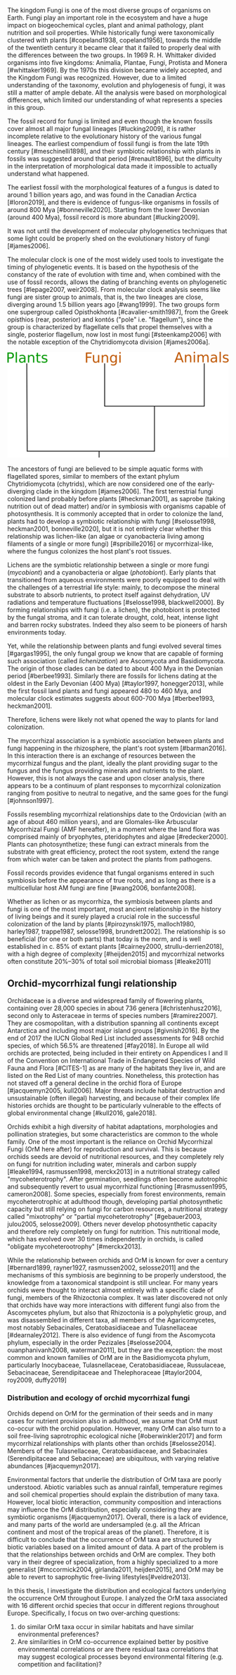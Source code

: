The kingdom Fungi is one of the most diverse groups of organisms on Earth. Fungi play an important role in the ecosystem and have a huge impact on biogeochemical cycles, plant and animal pathology, plant nutrition and soil properties.
While historically fungi were taxonomically clustered with plants [#copeland1938, copeland1956], towards the middle of the twentieth century it became clear that it failed to properly deal with the differences between the two groups. In 1969 R. H. Whittaker divided organisms into five kingdoms: Animalia, Plantae, Fungi, Protista and Monera [#whittaker1969]. By the 1970s this division became widely accepted, and the Kingdom Fungi was recognized.
However, due to a limited understanding of the taxonomy, evolution and phylogenesis of fungi, it was still a matter of ample debate. All the analysis were based on morphological differences, which limited our understanding of what represents a species in this group.

The fossil record for fungi is limited and even though the known fossils cover almost all major fungal lineages [#lucking2009], it is rather incomplete relative to the evolutionary history of the various fungal lineages. The earliest compendium of fossil fungi is from the late 19th century [#meschinelli1898], and their symbiotic relationship with plants in fossils was suggested around that period [#renault1896], but the difficulty in the interpretation of morphological data made it impossible to actually understand what happened.

The earliest fossil with the morphological features of a fungus is dated to around 1 billion years ago, and was found in the Canadian Arctica [#loron2019], and there is evidence of fungus-like organisms in fossils of around 800 Mya [#bonneville2020].
Starting from the lower Devonian (around 400 Mya), fossil record is more abundant [#lucking2009].

It was not until the development of molecular phylogenetics techniques that some light could be properly shed on the evolutionary history of fungi [#james2006].

The molecular clock is one of the most widely used tools to investigate the timing of phylogenetic events. It is based on the hypothesis of the constancy of the rate of evolution with time and, when combined with the use of fossil records, allows the dating of branching events on phylogenetic trees [#lepage2007, weir2008].
From molecular clock analysis seems like fungi are sister group to animals, that is, the two lineages are close, diverging around 1.5 billion years ago [#wang1999]. The two groups form one supergroup called Opisthokhonta [#cavalier-smith1987], from the Greek opísthios (rear, posterior) and kontós ("pole" i.e. "flagellum"), since the group is characterized by flagellate cells that propel themselves with a single, posterior flagellum, now lost in most fungi [#steenkamp2006] with the notable exception of the Chytridiomycota division [#james2006a].

![Simplified phylogenetic tree showing the relationship between the three clades](images/pfatree.png)


The ancestors of fungi are believed to be simple aquatic forms with flagellated spores, similar to members of the extant phylum Chytridiomycota (chytrids), which are now considered one of the early-diverging clade in the kingdom [#james2006]. The first terrestrial fungi colonized land probably before plants [#heckman2001], as saprobe (taking nutrition out of dead matter) and/or in symbiosis with organisms capable of photosynthesis. 
It is commonly accepted that in order to colonize the land, plants had to develop a symbiotic relationship with fungi [#selosse1998, heckman2001, bonneville2020], but it is not entirely clear whether this relationship was lichen-like (an algae or cyanobacteria living among filaments of a single or more fungi) [#spribille2016] or mycorrhizal-like, where the fungus colonizes the host plant's root tissues. 

Lichens are the symbiotic relationship between a single or more fungi (*mycobiont*) and a cyanobacteria or algae (*photobiont*). Early plants that transitioned from aqueous environments were poorly equipped to deal with the challenges of a terrestrial life style: mainly, to decompose the mineral substrate to absorb nutrients, to protect itself against dehydration, UV radiations and temperature fluctuations [#selosse1998, blackwell2000]. By forming relationships with fungi (i.e. a lichen), the photobiont is protected by the fungal stroma, and it can tolerate drought, cold, heat, intense light and barren rocky substrates. Indeed they also seem to be pioneers of harsh environments today.

Yet, while the relationship between plants and fungi evolved several times [#gargas1995], the only fungal group we know that are capable of forming such association (called _lichenization_) are Ascomycota and Basidiomycota. The origin of those clades can be dated to about 400 Mya in the Devonian period [#berbee1993]. Similarly there are fossils for lichens dating at the oldest in the Early Devonian (400 Mya) [#taylor1997, honegger2013], while the first fossil land plants and fungi appeared 480 to 460 Mya, and molecular clock estimates suggests about 600-700 Mya [#berbee1993, heckman2001]. 

Therefore, lichens were likely not what opened the way to plants for land colonization. 

The mycorrhizal association is a symbiotic association between plants and fungi happening in the rhizosphere, the plant's root system [#barman2016]. In this interaction there is an exchange of resources between the mycorrhizal fungus and the plant, ideally the plant providing sugar to the fungus and the fungus providing minerals and nutrients to the plant. However, this is not always the case and upon closer analysis, there appears to be a continuum of plant responses to mycorrhizal colonization ranging from positive to neutral to negative, and the same goes for the fungi [#johnson1997].

Fossils resembling mycorrhizal relationships date to the Ordovician (with an age of about 460 million years), and are Glomales-like Arbuscular Mycorrhizal Fungi (AMF hereafter), in a moment where the land flora was comprised mainly of bryophytes, pteridophytes and algae [#redecker2000]. Plants can photosynthetize; these fungi can extract minerals from the substrate with great efficiency, protect the root system, extend the range from which water can be taken and protect the plants from pathogens.

Fossil records provides evidence that fungal organisms entered in such symbiosis before the appearance of true roots, and as long as there is a multicellular host AM fungi are fine [#wang2006, bonfante2008].

Whether as lichen or as mycorrhiza, the symbiosis between plants and fungi is one of the most important, most ancient relationship in the history of living beings and it surely played a crucial role in the successful colonization of the land by plants [#pirozynski1975, malloch1980, harley1987, trappe1987, selosse1998, brundrett2002]. The relationship is so beneficial (for one or both parts) that today is the norm, and is well established in c. 85% of extant plants [#cairney2000, strullu-derrien2018], with a high degree of complexity [#heijden2015] and mycorrhizal networks often constitute 20%–30% of total soil microbial biomass [#leake2011]

## Orchid-mycorrhizal fungi relationship

Orchidaceae is a diverse and widespread family of flowering plants, containing over 28,000 species in about 736 genera [#christenhusz2016], second only to Asteraceae in terms of species numbers [#ramirez2007]. They are cosmopolitan, with a distribution spanning all continents except Antarctica and including most major island groups [#givnish2016].
By the end of 2017 the IUCN Global Red List included assessments for 948 orchid species, of which 56.5% are threatened [#fay2018]. In Europe all wild orchids are protected, being included in their entirety on Appendices I and II of the Convention on International Trade in Endangered Species of Wild Fauna and Flora [#CITES-1] as are many of the habitats they live in, and are listed on the Red List of many countries. Nonetheless, this protection has not staved off a general decline in the orchid flora of Europe [#jacquemyn2005, kull2006]. Major threats include habitat destruction and unsustainable (often illegal) harvesting, and because of their complex life histories orchids are thought to be particularly vulnerable to the effects of global environmental change [#kull2016, gale2018].

Orchids exhibit a high diversity of habitat adaptations, morphologies and pollination strategies, but some characteristics are common to the whole family. One of the most important is the reliance on Orchid Mycorrhizal Fungi (OrM here after) for reproduction and survival. This is because orchids seeds are devoid of nutritional resources, and they completely rely on fungi for nutrition including water, minerals and carbon supply [#leake1994, rasmussen1998, merckx2013] in a nutritional strategy called "mycoheterotrophy". After germination, seedlings often become autotrophic and subsequently revert to usual mycorrhizal functioning [#rasmussen1995, cameron2008]. Some species, especially from forest environments, remain mycoheterotrophic at adulthood though, developing partial photosynthetic capacity but still relying on fungi for carbon resources, a nutritional strategy called "mixotrophy" or "partial mycoheterotrophy" [#gebauer2003, julou2005, selosse2009]. Others never develop photosynthetic capacity and therefore rely completely on fungi for nutrition. This nutritional mode, which has evolved over 30 times independently in orchids, is called "obligate mycoheterootrophy" [#merckx2013].

While the relationship between orchids and OrM is known for over a century [#bernard1899, rayner1927, rasmussen2002, selosse2011] and the mechanisms of this symbiosis are beginning to be properly understood, the knowledge from a taxonomical standpoint is still unclear. For many years orchids were thought to interact almost entirely with a specific clade of fungi, members of the Rhizoctonia complex. It was later discovered not only that orchids have way more interactions with different fungi also from the Ascomycetes phylum, but also that Rhizoctonia is a polyphyletic group, and was disassembled in different taxa, all members of the Agaricomycetes, most notably Sebacinales, Ceratobasidiaceae and Tulasnellaceae [#dearnaley2012].
There is also evidence of fungi from the Ascomycota phylum, especially in the order Pezizales [#selosse2004, ouanphanivanh2008, waterman2011], but they are the exception: the most common and known families of OrM are in the Basidiomycota phylum, particularly Inocybaceae, Tulasnellaceae, Ceratobasidiaceae, Russulaceae, Sebacinaceae, Serendipitaceae and Thelephoraceae [#taylor2004, roy2009, duffy2019]

### Distribution and ecology of orchid mycorrhizal fungi

Orchids depend on OrM for the germination of their seeds and in many cases for nutrient provision also in adulthood, we assume that OrM must co-occur with the orchid population. However, many OrM can also turn to a soil free-living saprotrophic ecological niche [#oberwinkler2017] and form mycorrhizal relationships with plants other than orchids [#selosse2014]. Members of the Tulasnellaceae, Ceratobasidiaceae, and Sebacinales (Serendipitaceae and Sebacinaceae) are ubiquitous, with varying relative abundances [#jacquemyn2017]. 

Environmental factors that underlie the distribution of OrM taxa are poorly understood. Abiotic variables such as annual rainfall, temperature regimes and soil chemical properties should explain the distribution of many taxa. However, local biotic interaction, community composition and interactions may influence the OrM distribution, especially considering they are symbiotic organisms [#jacquemyn2017]. Overall, there is a lack of evidence, and many parts of the world are undersampled (e.g. all the African continent and most of the tropical areas of the planet). Therefore, it is difficult to conclude that the occurrence of OrM taxa are structured by biotic variables based on a limited amount of data. A part of the problem is that the relationships between orchids and OrM are complex. They both vary in their degree of specialization, from a highly specialized to a more generalist [#mccormick2004, girlanda2011, heijden2015], and OrM may be able to revert to saprophytic free-living lifestyles[#veldre2013].

In this thesis, I investigate the distribution and ecological factors underlying the occurrence OrM throughout Europe. I analyzed the OrM taxa associated with 16 different orchid species that occur in different regions throughout Europe. Specifically, I focus on two over-arching questions:
1. do similar OrM taxa occur in similar habitats and have similar environmental preferences?
2. Are similarities in OrM co-occurrence explained better by positive environmental correlations or are there residual taxa correlations that may suggest ecological processes beyond environmental filtering (e.g. competition and facilitation)? 






